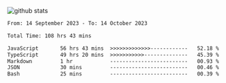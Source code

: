 
![github stats](https://github-readme-stats.vercel.app/api?username=realmahd1&show_icons=true&theme=codeSTACKr&hide_rank=true&count_private=true)

<!--START_SECTION:waka-->

```txt
From: 14 September 2023 - To: 14 October 2023

Total Time: 108 hrs 43 mins

JavaScript       56 hrs 43 mins  >>>>>>>>>>>>>------------   52.18 %
TypeScript       49 hrs 20 mins  >>>>>>>>>>>--------------   45.39 %
Markdown         1 hr            -------------------------   00.93 %
JSON             30 mins         -------------------------   00.46 %
Bash             25 mins         -------------------------   00.39 %
```

<!--END_SECTION:waka-->
